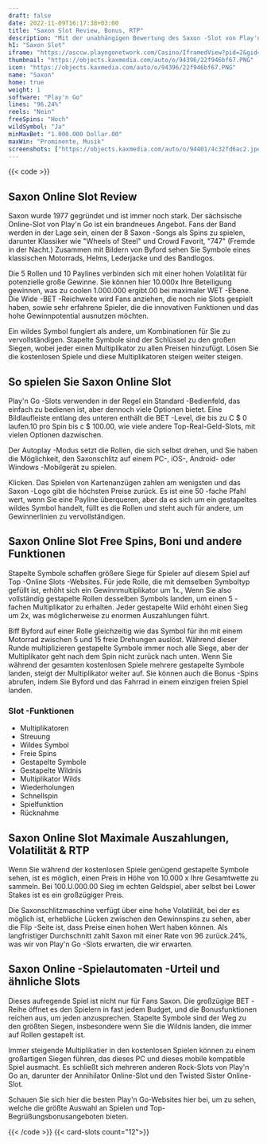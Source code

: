 ```yaml
---
draft: false
date: 2022-11-09T16:17:38+03:00
title: "Saxon Slot Review, Bonus, RTP"
description: "Mit der unabhängigen Bewertung des Saxon -Slot von Play'n Go können Sie hier kostenlos oder echtes Geld spielen und hier einen Bonus erhalten!"
h1: "Saxon Slot"
iframe: "https://asccw.playngonetwork.com/Casino/IframedView?pid=2&gid=saxon&lang=en_US&practice=1&channel=desktop&div=flashobject&width=100%25&height=100%25&user=&password=&ctx=&demo=2&brand=&lobby=&rccurrentsessiontime=0&rcintervaltime=0&rcaccounthistoryurl=&rccontinueurl=&rcexiturl=&rchistoryurlmode=&autoplaylimits=0&autoplayreset=0&callback=flashCallback&rcmga=&resourcelevel=0&hasjackpots=False&country=&pauseplay=&playlimit=&selftest=&sessiontime=&coreweburl=https://asccw.playngonetwork.com/&showpoweredby=True"
thumbnail: "https://objects.kaxmedia.com/auto/o/94396/22f946bf67.PNG"
icon: "https://objects.kaxmedia.com/auto/o/94396/22f946bf67.PNG"
name: "Saxon"
home: true
weight: 1
software: "Play'n Go"
lines: "96.24%"
reels: "Nein"
freeSpins: "Hoch"
wildSymbol: "Ja"
minMaxBet: "1.000.000 Dollar.00"
maxWin: "Prominente, Musik"
screenshots: ["https://objects.kaxmedia.com/auto/o/94401/4c32fd6ac2.jpeg"]
---
```


{{< code >}}<h2>Saxon Online Slot Review</h2><p>Saxon wurde 1977 gegründet und ist immer noch stark. Der sächsische Online-Slot von Play'n Go ist ein brandneues Angebot. Fans der Band werden in der Lage sein, einen der 8 Saxon -Songs als Spins zu spielen, darunter Klassiker wie "Wheels of Steel" und Crowd Favorit, "747" (Fremde in der Nacht.) Zusammen mit Bildern von Byford sehen Sie Symbole eines klassischen Motorrads, Helms, Lederjacke und des Bandlogos.</p><p>Die 5 Rollen und 10 Paylines verbinden sich mit einer hohen Volatilität für potenzielle große Gewinne. Sie können hier 10.000x Ihre Beteiligung gewinnen, was zu coolen 1.000.000 ergibt.00 bei maximaler WET -Ebene. Die Wide -BET -Reichweite wird Fans anziehen, die noch nie Slots gespielt haben, sowie sehr erfahrene Spieler, die die innovativen Funktionen und das hohe Gewinnpotential ausnutzen möchten.</p><p>Ein wildes Symbol fungiert als andere, um Kombinationen für Sie zu vervollständigen. Stapelte Symbole sind der Schlüssel zu den großen Siegen, wobei jeder einen Multiplikator zu allen Preisen hinzufügt. Lösen Sie die kostenlosen Spiele und diese Multiplikatoren steigen weiter steigen.</p><h2>So spielen Sie Saxon Online Slot</h2><p>Play'n Go -Slots verwenden in der Regel ein Standard -Bedienfeld, das einfach zu bedienen ist, aber dennoch viele Optionen bietet. Eine Bildlaufleiste entlang des unteren enthält die BET -Level, die bis zu C $ 0 laufen.10 pro Spin bis c $ 100.00, wie viele andere Top-Real-Geld-Slots, mit vielen Optionen dazwischen.</p><p>Der Autoplay -Modus setzt die Rollen, die sich selbst drehen, und Sie haben die Möglichkeit, den Saxonschlitz auf einem PC-, iOS-, Android- oder Windows -Mobilgerät zu spielen.</p><p>Klicken. Das Spielen von Kartenanzügen zahlen am wenigsten und das Saxon -Logo gibt die höchsten Preise zurück. Es ist eine 50 -fache Pfahl wert, wenn Sie eine Payline überqueren, aber da es sich um ein gestapeltes wildes Symbol handelt, füllt es die Rollen und steht auch für andere, um Gewinnerlinien zu vervollständigen.</p><h2>Saxon Online Slot Free Spins, Boni und andere Funktionen</h2><p>Stapelte Symbole schaffen größere Siege für Spieler auf diesem Spiel auf Top -Online Slots -Websites. Für jede Rolle, die mit demselben Symboltyp gefüllt ist, erhöht sich ein Gewinnmultiplikator um 1x., Wenn Sie also vollständig gestapelte Rollen desselben Symbols landen, um einen 5 -fachen Multiplikator zu erhalten. Jeder gestapelte Wild erhöht einen Sieg um 2x, was möglicherweise zu enormen Auszahlungen führt.</p><p>Biff Byford auf einer Rolle gleichzeitig wie das Symbol für ihn mit einem Motorrad zwischen 5 und 15 freie Drehungen auslöst. Während dieser Runde multiplizieren gestapelte Symbole immer noch alle Siege, aber der Multiplikator geht nach dem Spin nicht zurück nach unten. Wenn Sie während der gesamten kostenlosen Spiele mehrere gestapelte Symbole landen, steigt der Multiplikator weiter auf. Sie können auch die Bonus -Spins abrufen, indem Sie Byford und das Fahrrad in einem einzigen freien Spiel landen.</p><h3>
Slot -Funktionen</h3><ul>
<li></span>
Multiplikatoren</li>
<li></span>
Streuung</li>
<li></span>
Wildes Symbol</li>
<li></span>
Freie Spins</li>
<li></span>
Gestapelte Symbole</li>
<li></span>
Gestapelte Wildnis</li>
<li></span>
Multiplikator Wilds</li>
<li></span>
Wiederholungen</li>
<li></span>
Schnellspin</li>
<li></span>
Spielfunktion</li>
<li></span>
Rücknahme</li></ul><h2>Saxon Online Slot Maximale Auszahlungen, Volatilität & RTP</h2><p>Wenn Sie während der kostenlosen Spiele genügend gestapelte Symbole sehen, ist es möglich, einen Preis in Höhe von 10.000 x Ihre Gesamtwette zu sammeln. Bei 100.U.000.00 Sieg im echten Geldspiel, aber selbst bei Lower Stakes ist es ein großzügiger Preis.</p><p>Die Saxonschlitzmaschine verfügt über eine hohe Volatilität, bei der es möglich ist, erhebliche Lücken zwischen den Gewinnspins zu sehen, aber die Flip -Seite ist, dass Preise einen hohen Wert haben können. Als langfristiger Durchschnitt zahlt Saxon mit einer Rate von 96 zurück.24%, was wir von Play'n Go -Slots erwarten, die wir erwarten.</p><h2>Saxon Online -Spielautomaten -Urteil und ähnliche Slots</h2><p>Dieses aufregende Spiel ist nicht nur für Fans Saxon. Die großzügige BET -Reihe öffnet es den Spielern in fast jedem Budget, und die Bonusfunktionen reichen aus, um jeden anzusprechen. Stapelte Symbole sind der Weg zu den größten Siegen, insbesondere wenn Sie die Wildnis landen, die immer auf Rollen gestapelt ist.</p><p>Immer steigende Multiplikatier in den kostenlosen Spielen können zu einem großartigen Siegen führen, das dieses PC und dieses mobile kompatible Spiel ausmacht. Es schließt sich mehreren anderen Rock-Slots von Play'n Go an, darunter der Annihilator Online-Slot und den Twisted Sister Online-Slot.</p><p>Schauen Sie sich hier die besten Play'n Go-Websites hier bei, um zu sehen, welche die größte Auswahl an Spielen und Top-Begrüßungsbonusangeboten bieten.</p>{{< /code >}}
{{< card-slots count="12">}}
